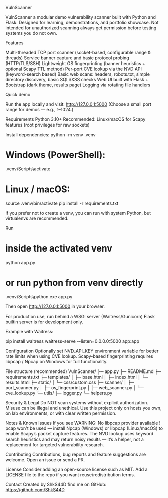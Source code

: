 VulnScanner

VulnScanner a modular demo vulnerability scanner built with Python and Flask.
Designed for learning, demonstrations, and portfolio showcase. Not intended for unauthorized scanning always get permission before testing systems you do not own.

Features

Multi-threaded TCP port scanner (socket-based, configurable range & threads)
Service banner capture and basic protocol probing (HTTP/TLS/SSH)
Lightweight OS fingerprinting (banner heuristics + optional Scapy TTL method)
Per-port CVE lookup via the NVD API (keyword-search based)
Basic web scans: headers, robots.txt, simple directory discovery, basic SQLi/XSS checks
Web UI built with Flask + Bootstrap (dark theme, results page)
Logging via rotating file handlers

Quick demo

Run the app locally and visit: http://127.0.0.1:5000
(Choose a small port range for demos — e.g., 1–1024.)

Requirements
Python 3.10+
Recommended: Linux/macOS for Scapy features (root privileges for raw sockets)

Install dependencies:
python -m venv .venv
# Windows (PowerShell):
.venv\Scripts\activate
# Linux / macOS:
source .venv/bin/activate
pip install -r requirements.txt

If you prefer not to create a venv, you can run with system Python, but virtualenvs are recommended.

Run
# inside the activated venv
python app.py
# or run python from venv directly
.venv\Scripts\python.exe app.py

Then open http://127.0.0.1:5000 in your browser.

For production use, run behind a WSGI server (Waitress/Gunicorn) Flask builtin server is for development only.

Example with Waitress:

pip install waitress
waitress-serve --listen=0.0.0.0:5000 app:app

Configuration
Optionally set NVD_API_KEY environment variable for better rate limits when using CVE lookup.
Scapy-based fingerprinting requires libpcap / Npcap on Windows for full functionality.

File structure (recommended)
VulnScanner/
├─ app.py
├─ README.md
├─ requirements.txt
├─ templates/
│  ├─ base.html
│  ├─ index.html
│  └─ results.html
├─ static/
│  └─ css/custom.css
├─ scanner/
│  ├─ port_scanner.py
│  ├─ os_fingerprint.py
│  ├─ web_scanner.py
│  └─ cve_lookup.py
└─ utils/
   ├─ logger.py
   └─ helpers.py

Security & Legal
Do NOT scan systems without explicit authorization. Misuse can be illegal and unethical. Use this project only on hosts you own, on lab environments, or with clear written permission.

Notes & Known Issues
If you see WARNING: No libpcap provider available ! pcap won't be used — install Npcap (Windows) or libpcap (Linux/macOS) to enable Scapy’s packet capture features.
The NVD lookup uses keyword search heuristics and may return noisy results — it’s a helper, not a replacement for targeted vulnerability research.

Contributing
Contributions, bug reports and feature suggestions are welcome. Open an issue or send a PR.

License
Consider adding an open-source license such as MIT. Add a LICENSE file to the repo if you want reuse/redistribution terms.

Contact
Created by ShkS44D 
find me on GitHub: https://github.com/ShkS44D
